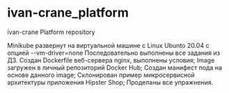 # ivan-crane_platform
ivan-crane Platform repository

Minikube развернут на виртуальной машине с Linux Ubunto 20.04 с опцией --vm-driver=none
Последовательно выполнены все задания из ДЗ.
Создан Dockerfile веб-сервера nginx, выполнены условия;
Image загружен в личный репозиторий Docker Hub;
Создан манифест пода на основе данного image;
Склонирован пример микросервисной архитектуры приложения Hipster Shop;
Проделаны все упражнения.
